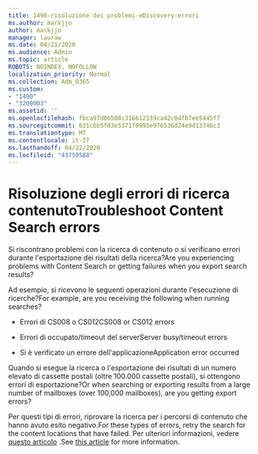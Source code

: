 ```yaml
---
title: 1490-risoluzione dei problemi-eDiscovery-errori
ms.author: markjjo
author: markjjo
manager: lauraw
ms.date: 04/21/2020
ms.audience: Admin
ms.topic: article
ROBOTS: NOINDEX, NOFOLLOW
localization_priority: Normal
ms.collection: Adm_O365
ms.custom:
- "1490"
- "3200003"
ms.assetid: ''
ms.openlocfilehash: fbca97d06508c316612139ca42c04fb7ee5445f7
ms.sourcegitcommit: 631cbb5f03e5371f0995e976536d24e9d13746c3
ms.translationtype: MT
ms.contentlocale: it-IT
ms.lasthandoff: 04/22/2020
ms.locfileid: "43759588"
---
```

# <a name="troubleshoot-content-search-errors"></a><span data-ttu-id="6db17-102">Risoluzione degli errori di ricerca contenuto</span><span class="sxs-lookup"><span data-stu-id="6db17-102">Troubleshoot Content Search errors</span></span>

<span data-ttu-id="6db17-103">Si riscontrano problemi con la ricerca di contenuto o si verificano errori durante l'esportazione dei risultati della ricerca?</span><span class="sxs-lookup"><span data-stu-id="6db17-103">Are you experiencing problems with Content Search or getting failures when you export search results?</span></span>

<span data-ttu-id="6db17-104">Ad esempio, si ricevono le seguenti operazioni durante l'esecuzione di ricerche?</span><span class="sxs-lookup"><span data-stu-id="6db17-104">For example, are you receiving the following when running searches?</span></span>

- <span data-ttu-id="6db17-105">Errori di CS008 o CS012</span><span class="sxs-lookup"><span data-stu-id="6db17-105">CS008 or CS012 errors</span></span>

- <span data-ttu-id="6db17-106">Errori di occupato/timeout del server</span><span class="sxs-lookup"><span data-stu-id="6db17-106">Server busy/timeout errors</span></span>

- <span data-ttu-id="6db17-107">Si è verificato un errore dell'applicazione</span><span class="sxs-lookup"><span data-stu-id="6db17-107">Application error occurred</span></span>

<span data-ttu-id="6db17-108">Quando si esegue la ricerca o l'esportazione dei risultati di un numero elevato di cassette postali (oltre 100.000 cassette postali), si ottengono errori di esportazione?</span><span class="sxs-lookup"><span data-stu-id="6db17-108">Or when searching or exporting results from a large number of mailboxes (over 100,000 mailboxes), are you getting export errors?</span></span>

<span data-ttu-id="6db17-109">Per questi tipi di errori, riprovare la ricerca per i percorsi di contenuto che hanno avuto esito negativo.</span><span class="sxs-lookup"><span data-stu-id="6db17-109">For these types of errors, retry the search for the content locations that have failed.</span></span> <span data-ttu-id="6db17-110">Per ulteriori informazioni, vedere [questo articolo](https://docs.microsoft.com/office365/securitycompliance/retry-failed-content-search) .</span><span class="sxs-lookup"><span data-stu-id="6db17-110">See  [this article](https://docs.microsoft.com/office365/securitycompliance/retry-failed-content-search) for more information.</span></span>
